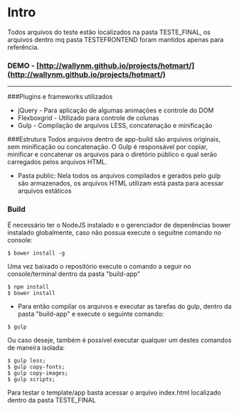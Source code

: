 # Intro
Todos arquivos do teste estão localizados na pasta TESTE_FINAL, os arquivos dentro mq pasta TESTEFRONTEND foram mantidos apenas para referência.

### DEMO - [http://wallynm.github.io/projects/hotmart/](http://wallynm.github.io/projects/hotmart/)

---


###Plugins e frameworks utilizados
- jQuery - Para aplicação de algumas animações e controle do DOM
- Flexboxgrid - Utilizado para controle de colunas 
- Gulp - Compilação de arquivos LESS, concatenação e minificação

###Estrutura
Todos arquivos dentro de app-build são arquivos originais, sem minificação ou concatenação. O Gulp é responsável por copiar, minificar e concatenar os arquivos para o diretório público o qual serão carregados pelos arquivos HTML.

- Pasta public: Nela todos os arquivos compilados e gerados pelo gulp são armazenados, os arquivos HTML utilizam está pasta para acessar arquivos estáticos


### Build
É necessário ter o NodeJS instalado e o gerenciador de depenências bower instalado globalmente, caso não possua execute o seguitne comando no console:
```
$ bower install -g
```

Uma vez baixado o repositório execute o comando a seguir no console/terminal dentro da pasta "build-app"
```
$ npm install
$ bower install
```

- Para então compilar os arquivos e executar as tarefas do gulp, dentro da pasta "build-app" e execute o seguinte comando:
``` 
$ gulp
```

Ou caso deseje, também é possível executar qualquer um destes comandos de maneira isolada:
``` 
$ gulp less;
$ gulp copy-fonts;
$ gulp copy-images;
$ gulp scripts;
```

Para testar o template/app basta acessar o arquivo index.html localizado dentro da pasta TESTE_FINAL
